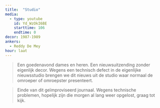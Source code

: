 ```yaml
---
title:  "Studio"
media:
  - type: youtube
    id: Yd_WzOkI6BE
    starttime: 106
    endtime: 0
decor: 1987-1989
ankers:
  - Reddy De Mey
hour: laat
---
```


> Een goedenavond dames en heren. Een nieuwsuitzending zonder eigenlijk decor. Wegens een technisch defect in de eigenlijke  nieuwsstudio brengen we dit nieuws uit de studio waar normaal de omroeper of omroepster presenteert.

> Einde van dit geïmproviseerd journaal. Wegens technische problemen, hopelijk zijn die morgen al lang weer opgelost, graag tot kijk.
